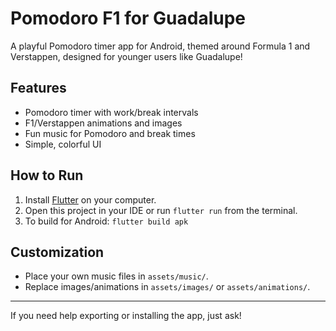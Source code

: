# Pomodoro F1 for Guadalupe

A playful Pomodoro timer app for Android, themed around Formula 1 and Verstappen, designed for younger users like Guadalupe!

## Features
- Pomodoro timer with work/break intervals
- F1/Verstappen animations and images
- Fun music for Pomodoro and break times
- Simple, colorful UI

## How to Run
1. Install [Flutter](https://docs.flutter.dev/get-started/install) on your computer.
2. Open this project in your IDE or run `flutter run` from the terminal.
3. To build for Android: `flutter build apk`

## Customization
- Place your own music files in `assets/music/`.
- Replace images/animations in `assets/images/` or `assets/animations/`.

---

If you need help exporting or installing the app, just ask!
